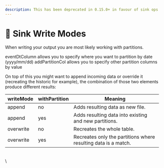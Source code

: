 ```yaml
---
description: This has been deprecated in 0.15.0+ in favour of sink ops
---
```


# 🦴 Sink Write Modes



When writing your output you are most likely working with partitions.

eventDtColumn allows you to specify where you want to partition by date (yyyy/mm/dd) addPartitionCol allows you to specify other partition columns by value

On top of this you might want to append incoming data or override it (recreating the historic for example), the combination of those two elements produce different results:

| writeMode | withPartition | Meaning                                                        |
| --------- | ------------- | -------------------------------------------------------------- |
| append    | no            | Adds resulting data as new file.                               |
| append    | yes           | Adds resulting data into existing and new partitions.          |
| overwrite | no            | Recreates the whole table.                                     |
| overwrite | yes           | Recreates only the partitions where resulting data is a match. |

####

\
\
